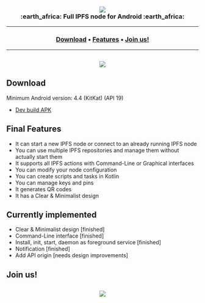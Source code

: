<h3 align="center">
    <img src="https://i.imgur.com/Q7SCim2.png"/>
    <br>
    :earth_africa: Full IPFS node for Android :earth_africa:
</h3>

<hr>
<h3 align="center">
  <a href="#download">Download</a> •
  <a href="#final-features">Features</a> •
  <a href="#join-us">Join us!</a>
</h3>
<hr>

<h2 align="center">
    <a href="https://i.imgur.com/GzlgQdy.jpg"><img src="https://i.imgur.com/GzlgQdyl.jpg"/></a>
</h2>

## Download

Minimum Android version: 4.4 (KitKat) (API 19)

- [Dev build APK](https://github.com/RHazDev/Sweet-IPFS/raw/master/app/apk/sweetipfs-0.1-1-debug.apk)

## Final Features
- It can start a new IPFS node or connect to an already running IPFS node
- You can use multiple IPFS repositories and manage them without actually start them
- It supports all IPFS actions with Command-Line or Graphical interfaces
- You can modify your node configuration
- You can create scripts and tasks in Kotlin
- You can manage keys and pins
- It generates QR codes
- It has a Clear & Minimalist design

## Currently implemented
- Clear & Minimalist design [finished]
- Command-Line interface [finished]
- Install, init, start, daemon as foreground service [finished]
- Notification [finished]
- Add API origin [needs design improvements]

## Join us!

<h2 align="center">
    <a href="https://discord.gg/ttVYe8S"><img src="https://i.imgur.com/aT9BaNV.png"/></a>
</h2>